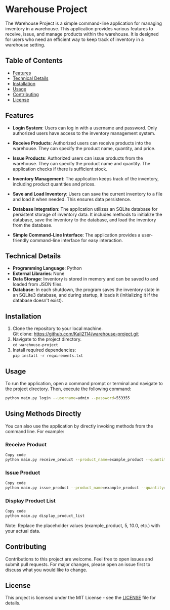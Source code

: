 # Warehouse Project

The Warehouse Project is a simple command-line application for managing inventory in a warehouse. This application provides various features to receive, issue, and manage products within the warehouse. It is designed for users who need an efficient way to keep track of inventory in a warehouse setting.

## Table of Contents

- [Features](#features)
- [Technical Details](#technical-details)
- [Installation](#installation)
- [Usage](#usage)
- [Contributing](#contributing)
- [License](#license)

## Features

- **Login System**: Users can log in with a username and password. Only authorized users have access to the inventory management system.

- **Receive Products**: Authorized users can receive products into the warehouse. They can specify the product name, quantity, and price.

- **Issue Products**: Authorized users can issue products from the warehouse. They can specify the product name and quantity. The application checks if there is sufficient stock.

- **Inventory Management**: The application keeps track of the inventory, including product quantities and prices.

- **Save and Load Inventory**: Users can save the current inventory to a file and load it when needed. This ensures data persistence.

-  **Database Integration**: The application utilizes an SQLite database for persistent storage of inventory data. It includes methods to initialize the database, save the inventory to the database, and load the inventory from the database.

- **Simple Command-Line Interface**: The application provides a user-friendly command-line interface for easy interaction.


## Technical Details

- **Programming Language**: Python
- **External Libraries**: None
- **Data Storage**: Inventory is stored in memory and can be saved to and loaded from JSON files.
- **Database**: In each shutdown, the program saves the inventory state in an SQLite3 database, and during startup, it loads it (initializing it if the database doesn't exist).

## Installation

1. Clone the repository to your local machine.<br>
   Git clone: https://github.com/Kali2114/warehouse-project.git
2. Navigate to the project directory.<br>
   `cd warehouse-project`
3. Install required dependencies:<br>
   `pip install -r requirements.txt`

## Usage

To run the application, open a command prompt or terminal and navigate to the project directory. Then, execute the following command:

```bash
python main.py login --username=admin --password=553355
```

## Using Methods Directly
You can also use the application by directly invoking methods from the command line. For example:

### Receive Product
```bash
Copy code
python main.py receive_product --product_name=example_product --quantity=5 --price=10.0
```
### Issue Product
```bash
Copy code
python main.py issue_product --product_name=example_product --quantity=3
```
### Display Product List
```bash
Copy code
python main.py display_product_list
```
Note: Replace the placeholder values (example_product, 5, 10.0, etc.) with your actual data.

## Contributing

Contributions to this project are welcome. Feel free to open issues and submit pull requests. For major changes, please open an issue first to discuss what you would like to change.

## License

This project is licensed under the MIT License - see the [LICENSE](LICENSE) file for details.